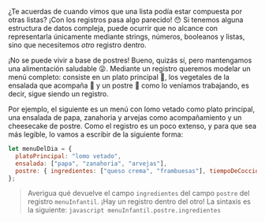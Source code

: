 ¿Te acuerdas de cuando vimos que una lista podía estar compuesta por otras listas? ¡Con los registros pasa algo parecido! :hushed: Si tenemos alguna estructura de datos compleja, puede ocurrir que no alcance con representarla únicamente mediante strings, números, booleanos y listas, sino que necesitemos _otro_ registro dentro.

¡No se puede vivir a base de postres! Bueno, quizás sí, pero mantengamos una alimentación saludable :stuck_out_tongue_winking_eye:. Mediante un registro queremos modelar un menú completo: consiste en un plato principal :curry:, los vegetales de la ensalada que acompaña :tomato: y un postre :custard: como lo veníamos trabajando, es decir, sigue siendo un registro.

Por ejemplo, el siguiente es un menú con lomo vetado como plato principal, una ensalada de papa, zanahoria y arvejas como acompañamiento y un cheesecake de postre. Como el registro es un poco extenso, y para que sea más legible, lo vamos a escribir de la siguiente forma:

```javascript
let menuDelDia = {
  platoPrincipal: "lomo vetado",
  ensalada: ["papa", "zanahoria", "arvejas"],
  postre: { ingredientes: ["queso crema", "frambuesas"], tiempoDeCoccion: 80 }
};
```

> Averigua qué devuelve el campo `ingredientes` del campo `postre` del registro `menuInfantil`. ¡Hay un registro dentro del otro! La sintaxis es la siguiente:
> `javascript
  menuInfantil.postre.ingredientes`
